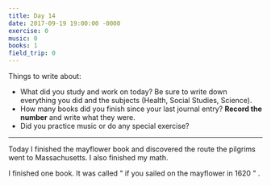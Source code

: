 ```yaml
---
title: Day 14
date: 2017-09-19 19:00:00 -0000
exercise: 0
music: 0
books: 1
field_trip: 0
---
```

Things to write about:

* What did you study and work on today? Be sure to write down everything you did and the subjects (Health, Social Studies, Science).
* How many books did you finish since your last journal entry? **Record the number** and write what they were.
* Did you practice music or do any special exercise?

***

Today I finished the mayflower book and discovered the route the pilgrims went to Massachusetts. I also finished my math.

I finished one book. It was called " if you sailed on the mayflower in 1620 " .
